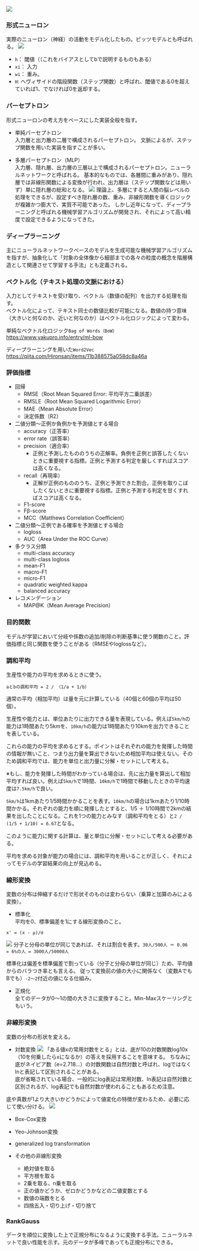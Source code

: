 ![](/picture/機械学習1.png)

### 形式ニューロン
実際のニューロン（神経）の活動をモデル化したもの。ピッツモデルとも呼ばれる。
![](/picture/機械学習2.png)
  
- `h`： 閾値（（これをバイアスとしてbで説明するものもある）
- `xi`： 入力
- `wi`： 重み。
- `H`: ヘヴィサイドの階段関数（ステップ関数）と呼ばれ、閾値である0を超えていれば1、でなければ0を返却する。

### パーセプトロン
形式ニューロンの考え方をベースにした実装全般を指す。

- 単純パーセプトロン  
入力層と出力層の二層で構成されるパーセプトロン。
文脈によるが、ステップ関数を用いた実装を指すことが多い。

- 多層パーセプトロン（MLP）  
入力層、隠れ層、出力層の三層以上で構成されるパーセプトロン。ニューラルネットワークと呼ばれる。
基本的なものでは、各層間に重みがあり、隠れ層では非線形関数による変換が行われ、出力層は（ステップ関数などは用いず）単に隠れ層の総和となる。
![](/picture/機械学習3.png)
理論上、多層にすると人間の脳レベルの処理をできるが、設定すべき隠れ層の数、重み、非線形関数を導くロジックが複雑かつ膨大で、実質不可能であった。
しかし近年になって、ディープラーニングと呼ばれる機械学習アルゴリズムが開発され、それによって高い精度で設定できるようになってきた。


### ディープラーニング
主にニューラルネットワークベースのモデルを生成可能な機械学習アルゴリズムを指すが、抽象化して「対象の全体像から細部までの各々の粒度の概念を階層構造として関連させて学習する手法」とも定義される。

### ベクトル化（テキスト処理の文脈における）
入力としてテキストを受け取り、ベクトル（数値の配列）を出力する処理を指す。  
ベクトル化によって、テキスト同士の数値比較が可能になる。数値の持つ意味（大きいと何なのか、近いと何なのか）はベクトル化ロジックによって変わる。  

単純なベクトル化ロジック`Bag of Words（BoW）`  
https://www.yakupro.info/entry/ml-bow

ディープラーニングを用いた`Word2Vec`  
https://qiita.com/Hironsan/items/11b388575a058dc8a46a

### 評価指標
- 回帰
  - RMSE（Root Mean Squared Error: 平均平方二乗誤差）
  - RMSLE（Root Mean Squared Logarithmic Error）
  - MAE（Mean Absolute Error）
  - 決定係数（R2）
- 二値分類〜正例か負例かを予測値とする場合
  - accuracy（正答率）
  - error rate（誤答率）
  - precision（適合率）
    - 正例と予測したもののうちの正解率。負例を正例と誤答したくないときに重要視する指標。正例と予測する判定を厳しくすればスコアは高くなる。
  - recall（再現率）
    - 正解が正例のもののうち、正例と予測できた割合。正例を取りこぼしたくないときに重要視する指標。正例と予測する判定を甘くすればスコアは高くなる。
  - F1-score
  - Fβ-score
  - MCC（Matthews Correlation Coefficient）
- 二値分類〜正例である確率を予測値とする場合
  - logloss
  - AUC（Area Under the ROC Curve）
- 多クラス分類
  - multi-class accuracy
  - multi-class logloss
  - mean-F1
  - macro-F1
  - micro-F1
  - quadratic weighted kappa
  - balanced accuracy
- レコメンデーション
  - MAP@K（Mean Average Precision）

### 目的関数
モデルが学習において分岐や係数の追加/削除の判断基準に使う関数のこと。評価指標と同じ関数を使うことがある（RMSEやloglossなど）。


### 調和平均
生産性や能力の平均を求めるときに使う。
```
aとbの調和平均 = 2 / （1/a + 1/b）
```
通常の平均（相加平均）は量を元に計算している（40個と60個の平均は50個）。

生産性や能力とは、単位あたりに出力できる量を表現している。例えば`5km/h`の能力は1時間あたり5kmを、`10km/h`の能力は1時間あたり10kmを出力できることを表している。

これらの能力の平均を求めるとする。ポイントはそれぞれの能力を発揮した時間の情報が無いこと、つまり出力量を算出できないため相加平均は使えない。そのため調和平均では、能力を単位と出力量に分解・セットにして考える。

※もし、能力を発揮した時間がわかっている場合は、先に出力量を算出して相加平均すれば良い。例えば`5km/h`で1時間、`10km/h`で1時間で移動したときの平均速度は`7.5km/h`で良い。

`5km/h`は1kmあたり1/5時間かかることを表す。`10km/h`の場合は1kmあたり1/10時間かかる。それぞれの能力を順に発揮したとすると、1/5 ＋ 1/10時間で2kmの結果を出したことになる。これを1つの能力とみなす（調和平均をとる）と`2 / (1/5 + 1/10) = 6.67`となる。　　

このように能力に関する計算は、量と単位に分解・セットにして考える必要がある。

平均を求める対象が能力の場合には、調和平均を用いることが正しく、それによってモデルの学習結果の向上が見込める。

### 線形変換
変数の分布は伸縮するだけで形状そのものは変わらない（乗算と加算のみによる変換）。

- 標準化  
平均を0、標準偏差を1にする線形変換のこと。
```
x' = (x - μ)/σ
```
![](../picture/機械学習_標準化.png)
分子と分母の単位が同じであれば、それは割合を表す。`30人/500人 ＝ 0.06 = 6%の人 = 3000人/50000人`

標準化は偏差を標準偏差で割っている（分子と分母の単位が同じ）ため、平均値からのバラつき率とも言える。
従って変換前の値の大小に関係なく（変数AでもBでも）`-2〜2`付近の値になる仕組み。

- 正規化  
全てのデータが0～1の間の大きさに変換すること。Min-Maxスケーリングともいう。

### 非線形変換
変数の分布の形状を変える。

- 対数変換
![](../picture/機械学習_対数.png)
「ある値xの常用対数をとる」とは、底が10の対数関数log10x（10を何乗したらxになるか）の答えを採用することを意味する。
ちなみに底がネイピア数（e=2.718...）の対数関数は自然対数と呼ばれ、logではなくlnと表記して区別されることがある。  
底が省略されている場合、一般的にlog表記は常用対数、ln表記は自然対数と区別されるが、log表記でも自然対数が使われることもあるため注意。

底や真数が1より大きいかどうかによって値変化の特徴が変わるため、必要に応じて使い分ける。
![](../picture/機械学習_対数2.jpeg)

- Box-Cox変換

- Yeo-Johnson変換
- generalized log transformation
- その他の非線形変換
  - 絶対値を取る
  - 平方根を取る
  - 2乗を取る、n乗を取る
  - 正の値かどうか、ゼロかどうかなどの二値変数とする
  - 数値の端数をとる
  - 四捨五入・切り上げ・切り捨て


### RankGauss
データを順位に変換した上で正規分布になるように変換する手法。ニューラルネットで良い性能を示す。元のデータが多峰であっても正規分布にできる。

